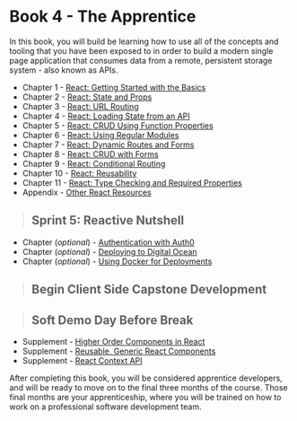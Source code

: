 # Book 4 - The Apprentice

In this book, you will build be learning how to use all of the concepts and tooling that you have been exposed to in order to build a modern single page application that consumes data from a remote, persistent storage system - also known as APIs.

* Chapter 1 - [React: Getting Started with the Basics](./chapters/REACT_BASICS.md)
* Chapter 2 - [React: State and Props](./chapters/COMPONENT_STATE_PROPS.md)
* Chapter 3 - [React: URL Routing](./chapters/REACT_ROUTING.md)
* Chapter 4 - [React: Loading State from an API](./chapters/REACT_INITIAL_STATE.md)
* Chapter 5 - [React: CRUD Using Function Properties](./chapters/FUNCTIONS_AS_PROPS.md)
* Chapter 6 - [React: Using Regular Modules](./chapters/API_MODULES.md)
* Chapter 7 - [React: Dynamic Routes and Forms](./chapters/REACT_DYNAMIC_ROUTING.md)
* Chapter 8 - [React: CRUD with Forms](./chapters/REACT_FORMS.md)
* Chapter 9 - [React: Conditional Routing](./chapters/REACT_CONDITIONAL_RENDERING.md)
* Chapter 10 - [React: Reusability](./chapters/REACT_REUSABLE_COMPONENTS.md)
* Chapter 11 - [React: Type Checking and Required Properties](./chapters/REACT_TYPE_CHECKING.md)
* Appendix - [Other React Resources](./chapters/REACT_APPENDIX.md)

> ## Sprint 5: Reactive Nutshell

* Chapter (_optional_) - [Authentication with Auth0](https://auth0.com/blog/reactjs-authentication-tutorial/)
* Chapter (_optional_) - [Deploying to Digital Ocean](./chapters/DIGITAL_OCEAN.md)
* Chapter (_optional_) - [Using Docker for Deployments](./chapters/DOCKER_INTRO.md)

> ## **Begin Client Side Capstone Development**

> ## Soft Demo Day Before Break

* Supplement - [Higher Order Components in React](./chapters/REACT_HOC.md)
* Supplement - [Reusable, Generic React Components](./chapters/REACT_GENERIC_COMPONENTS.md)
* Supplement - [React Context API](./chapters/REACT_CONTEXT_API.md)

After completing this book, you will be considered apprentice developers, and will be ready to move on to the final three months of the course. Those final months are your apprenticeship, where you will be trained on how to work on a professional software development team.
